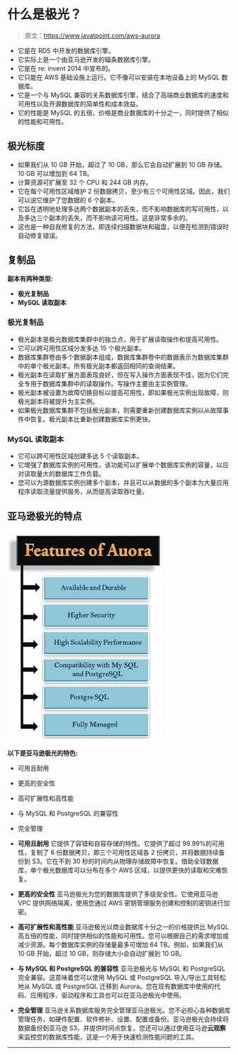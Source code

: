 # 什么是极光？

> 原文：<https://www.javatpoint.com/aws-aurora>

*   它是在 RDS 中开发的数据库引擎。
*   它实际上是一个由亚马逊开发的辐条数据库引擎。
*   它是在 re: invent 2014 中宣布的。
*   它只能在 AWS 基础设施上运行。它不像可以安装在本地设备上的 MySQL 数据库。
*   它是一个与 MySQL 兼容的关系数据库引擎，结合了高端商业数据库的速度和可用性以及开源数据库的简单性和成本效益。
*   它的性能是 MySQL 的五倍，价格是商业数据库的十分之一，同时提供了相似的性能和可用性。

## 极光标度

*   如果我们从 10 GB 开始，超过了 10 GB，那么它会自动扩展到 10 GB 存储。10 GB 可以增加到 64 TB。
*   计算资源可扩展至 32 个 CPU 和 244 GB 内存。
*   它在每个可用性区域维护 2 份数据拷贝，至少有三个可用性区域。因此，我们可以说它维护了您数据的 6 个副本。
*   它旨在透明地处理多达两个数据副本的丢失，而不影响数据库的写可用性，以及多达三个副本的丢失，而不影响读可用性。这是非常多余的。
*   这也是一种自我修复的方法，即连续扫描数据块和磁盘，以便在检测到错误时自动修复错误。

## 复制品

**副本有两种类型:**

*   **极光复制品**
*   **MySQL 读取副本**

### 极光复制品

*   极光副本是极光数据库集群中的独立点，用于扩展读取操作和提高可用性。
*   它可以跨可用性区域分发多达 15 个极光副本。
*   数据库集群卷由多个数据副本组成，数据库集群卷中的数据表示为数据库集群中的单个极光副本。所有极光副本都返回相同的查询结果。
*   极光副本在读取扩展方面表现良好，但在写入操作方面表现不佳，因为它们完全专用于数据库集群中的读取操作。写操作主要由主实例管理。
*   极光副本被设置为故障切换目标以提高可用性，即如果极光实例出现故障，则极光副本将被提升为主实例。
*   如果极光数据库集群不包括极光副本，则需要重新创建数据库实例以从故障事件中恢复。极光副本比重新创建数据库实例更快。

### MySQL 读取副本

*   它可以跨可用性区域创建多达 5 个读取副本。
*   它增强了数据库实例的可用性，该功能可以扩展单个数据库实例的容量，以应对读取量大的数据库工作负载。
*   您可以为源数据库实例创建多个副本，并且可以从数据的多个副本为大量应用程序读取流量提供服务，从而提高读取吞吐量。

## 亚马逊极光的特点

![Aurora](img/18f387e6d44fe263d30fb59b72d45437.png)

**以下是亚马逊极光的特色:**

*   可用且耐用
*   更高的安全性
*   高可扩展性和高性能
*   与 MySQL 和 PostgreSQL 的兼容性
*   完全管理

*   **可用且耐用**
    它提供了容错和自容存储的特性。它提供了超过 99.99%的可用性，复制了 6 份数据拷贝，即三个可用性区域各 2 份拷贝，并将数据持续备份到 S3。它在不到 30 秒的时间内从物理存储故障中恢复。借助全球数据库，单个极光数据库可以分布在多个 AWS 区域，以提供更快的读取和灾难恢复。
*   **更高的安全性**
    亚马逊极光为您的数据库提供了多级安全性。它使用亚马逊 VPC 提供网络隔离，使用您通过 AWS 密钥管理服务创建和控制的密钥进行加密。
*   **高可扩展性和高性能**
    亚马逊极光以商业数据库十分之一的价格提供比 MySQL 高五倍的性能，同时提供相似的性能和可用性。您可以根据自己的需求增加或减少资源。每个数据库实例的存储量最多可增加 64 TB。例如，如果我们从 10 GB 开始，超过 10 GB，则存储大小会自动扩展到 10 GB。
*   **与 MySQL 和 PostgreSQL 的兼容性**
    亚马逊极光与 MySQL 和 PostgreSQL 完全兼容。这意味着您可以使用 MySQL 或 PostgreSQL 导入/导出工具轻松地从 MySQL 或 PostgreSQL 迁移到 Aurora。您在现有数据库中使用的代码、应用程序、驱动程序和工具也可以在亚马逊极光中使用。
*   **完全管理**
    亚马逊关系数据库服务完全管理亚马逊极光。您不必担心各种数据库管理任务，如硬件配置、软件修补、设置、配置或备份。亚马逊极光会持续将数据备份到亚马逊 S3，并提供时间点恢复。您还可以通过使用亚马逊**云观察**来监控您的数据库性能，这是一个用于快速检测性能问题的工具。

* * *